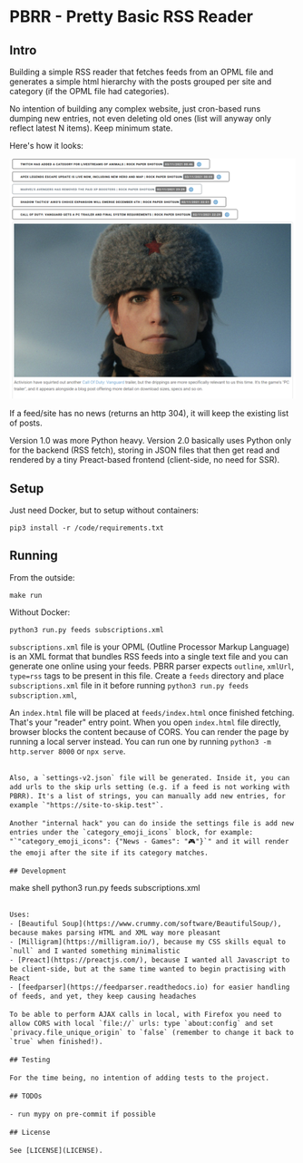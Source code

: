 # PBRR - Pretty Basic RSS Reader

## Intro

Building a simple RSS reader that fetches feeds from an OPML file and generates a simple html hierarchy with the posts grouped per site and category (if the OPML file had categories).

No intention of building any complex website, just cron-based runs dumping new entries, not even deleting old ones (list will anyway only reflect latest N items). Keep minimum state.

Here's how it looks:

![PBRR screenshot](doc/screenshot.png)

If a feed/site has no news (returns an http 304), it will keep the existing list of posts.

Version 1.0 was more Python heavy. Version 2.0 basically uses Python only for the backend (RSS fetch), storing in JSON files that then get read and rendered by a tiny Preact-based frontend (client-side, no need for SSR).

## Setup

Just need Docker, but to setup without containers:
```
pip3 install -r /code/requirements.txt
```

## Running

From the outside:
```
make run
```

Without Docker:
```
python3 run.py feeds subscriptions.xml
```

`subscriptions.xml` file is your OPML (Outline Processor Markup Language) is an XML format that bundles RSS feeds into a single text file and you can generate one online using your feeds. PBRR parser expects `outline`, `xmlUrl`, `type=rss` tags to be present in this file. Create a `feeds` directory and place `subscriptions.xml` file in it before running `python3 run.py feeds subscription.xml`,

An `index.html` file will be placed at `feeds/index.html` once finished fetching. That's your "reader" entry point. When you open `index.html` file directly, browser blocks the content because of CORS. You can render the page by running a local server instead. You can run one by running `python3 -m http.server 8000` or `npx serve`. 

```

Also, a `settings-v2.json` file will be generated. Inside it, you can add urls to the skip urls setting (e.g. if a feed is not working with PBRR). It's a list of strings, you can manually add new entries, for example `"https://site-to-skip.test"`.

Another "internal hack" you can do inside the settings file is add new entries under the `category_emoji_icons` block, for example: "`"category_emoji_icons": {"News - Games": "🎮"}`" and it will render the emoji after the site if its category matches.

## Development

```
make shell
python3 run.py feeds subscriptions.xml
```

Uses:
- [Beautiful Soup](https://www.crummy.com/software/BeautifulSoup/), because makes parsing HTML and XML way more pleasant
- [Milligram](https://milligram.io/), because my CSS skills equal to `null` and I wanted something minimalistic
- [Preact](https://preactjs.com/), because I wanted all Javascript to be client-side, but at the same time wanted to begin practising with React
- [feedparser](https://feedparser.readthedocs.io) for easier handling of feeds, and yet, they keep causing headaches

To be able to perform AJAX calls in local, with Firefox you need to allow CORS with local `file://` urls: type `about:config` and set `privacy.file_unique_origin` to `false` (remember to change it back to `true` when finished!).

## Testing

For the time being, no intention of adding tests to the project.

## TODOs

- run mypy on pre-commit if possible

## License

See [LICENSE](LICENSE).
